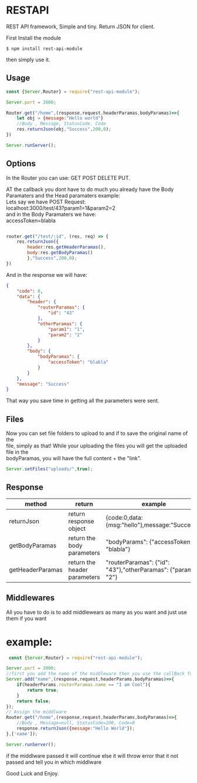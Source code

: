 # RESTAPI
REST API framework, Simple and tiny.
Return JSON for client.

First Install the module
```shell
$ npm install rest-api-module 
```
 
then simply use it.

## Usage
```javascript
const {Server,Router} = require("rest-api-module");

Server.port = 3000;

Router.get("/home",(response,request,headerParamas,bodyParamas)=>{
    let obj = {message:"Hello world"}
    //Body , Message, StatusCode, Code
    res.returnJson(obj,"Success",200,0);
})

Server.runServer();
```


## Options

In the Router you can use:
GET POST DELETE PUT.

AT the callback you dont have to do much you already have the Body Paramaters and the Head paramaters
example:  
Lets say we have POST Request:  
localhost:3000/test/43?param1=1&param2=2  
and in the Body Paramaters we have:  
accessToken=blabla  

```javascript

router.get("/test/:id", (res, req) => {
    res.returnJson({
        header:res.getHeaderParamas(),
        body:res.getBodyParamas()
        },"Success",200,0);    
})
```
And in the response we will have:

```json
{
    "code": 0,
    "data": {
        "header": {
            "routerParamas": {
                "id": "43"
            },
            "otherParamas": {
                "param1": "1",
                "param2": "2"
            }
        },
        "body": {
            "bodyParamas": {
                "accessToken": "blabla"
            }
        }
    },
    "message": "Success"
}
```

That way you save time in getting all the parameters were sent.

## Files

Now you can set file folders to upload to and if to save the original name of the  
file, simply as that!
While your uploading the files you will get the uploaded file in the  
bodyParamas, you will have the full content + the "link".

```javascript
Server.setFiles("uploads/",true);

```


## Response

| method | return | example  |
|---	|---	|---	|
| returnJson | return response object  	| {code:0,data:{msg:"hello"},message:"Success"}  	| 
| getBodyParamas | return the body parameters  	|"bodyParams": {"accessToken": "blabla"}   	| 
| getHeaderParamas  | return the header parameters| "routerParamas": {"id": "43"},"otherParamas": {"param2": "2"}  	|

## Middlewares

All you have to do is to add middlewears as many as you want and just use 
them if you want

# example:

```javascript
 const {Server,Router} = require("rest-api-module");

Server.port = 3000;
//first you add the name of the middleware then you use the callBack function
Server.add("name",(response,request,headerParams,bodyParamas)=>{
    if(headerParams.routerParamas.name == "I am Cool"){
        return true;
    }
    return false;
});
// Assign the middlware
Router.get("/home",(response,request,headerParams,bodyParamas)=>{
    //Body , Message=null, StatusCode=200, Code=0
    response.returnJson({message:"Hello World"});
},['name']);

Server.runServer();
```

if the middlware passed it will continue else it will throw error that it not passed and tell you in which
middlware


Good Luck and Enjoy.